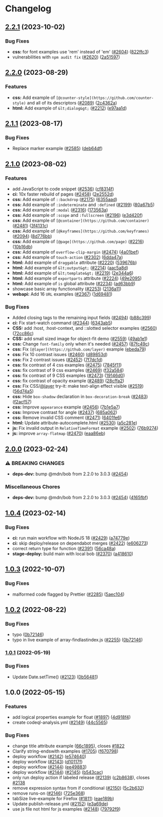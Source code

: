 # Changelog

## [2.2.1](https://github.com/mdn/interactive-examples/compare/v2.2.0...v2.2.1) (2023-10-02)


### Bug Fixes

* **css:** for font examples use 'rem' instead of 'em' ([#2604](https://github.com/mdn/interactive-examples/issues/2604)) ([822ffc3](https://github.com/mdn/interactive-examples/commit/822ffc311ae370991cb1ac94e8d8da24a90b6e75))
* vulnerabilities with `npm audit fix` ([#2620](https://github.com/mdn/interactive-examples/issues/2620)) ([2a51597](https://github.com/mdn/interactive-examples/commit/2a515974ac2bca0685784228a341556f1c6d18d8))

## [2.2.0](https://github.com/mdn/interactive-examples/compare/v2.1.1...v2.2.0) (2023-08-29)


### Features

* **css:** Add example of `[@counter-style](https://github.com/counter-style)` and all of its descriptors ([#2089](https://github.com/mdn/interactive-examples/issues/2089)) ([2c4362a](https://github.com/mdn/interactive-examples/commit/2c4362ab85cfa3f8100dd25235f84a21d8021300))
* **html:** Add example of `&lt;dialog&gt;` ([#2212](https://github.com/mdn/interactive-examples/issues/2212)) ([e97aa1d](https://github.com/mdn/interactive-examples/commit/e97aa1d340a2d6cfdbf9badf3329f141b9b94b90))

## [2.1.1](https://github.com/mdn/interactive-examples/compare/v2.1.0...v2.1.1) (2023-08-17)


### Bug Fixes

* Replace marker example ([#2585](https://github.com/mdn/interactive-examples/issues/2585)) ([deb64df](https://github.com/mdn/interactive-examples/commit/deb64df3ff4e07bbd21c65bd78f83fa899068e03))

## [2.1.0](https://github.com/mdn/interactive-examples/compare/v2.0.0...v2.1.0) (2023-08-02)


### Features

* add JavaScript to code snippet ([#2536](https://github.com/mdn/interactive-examples/issues/2536)) ([cf8314f](https://github.com/mdn/interactive-examples/commit/cf8314f2abde59a77f03bcb2d86ae6372bcf3513))
* **ci:** 10x faster rebuild of pages ([#2458](https://github.com/mdn/interactive-examples/issues/2458)) ([2e2552d](https://github.com/mdn/interactive-examples/commit/2e2552da3399076287033e6fd7c973157fa4bf05))
* **css:** Add example of `::backdrop` ([#2175](https://github.com/mdn/interactive-examples/issues/2175)) ([6355aad](https://github.com/mdn/interactive-examples/commit/6355aadd65baf32ccdeaab1e60742569a84a550e))
* **css:** Add example of `:indeterminate` and `:defined` ([#2199](https://github.com/mdn/interactive-examples/issues/2199)) ([80a67b5](https://github.com/mdn/interactive-examples/commit/80a67b5d256068d7eb9e70cb13d37faf3699e616))
* **css:** Add example of `:modal` ([#2316](https://github.com/mdn/interactive-examples/issues/2316)) ([173563a](https://github.com/mdn/interactive-examples/commit/173563a31af80bfe9ac989f2420afa8eab2b6f4d))
* **css:** Add example of `:scope` and `:fullscreen` ([#2196](https://github.com/mdn/interactive-examples/issues/2196)) ([e3d420f](https://github.com/mdn/interactive-examples/commit/e3d420fb09d449645f72c55d6570f9ab53e41910))
* **css:** Add example of `[@container](https://github.com/container)` ([#2481](https://github.com/mdn/interactive-examples/issues/2481)) ([3f4131c](https://github.com/mdn/interactive-examples/commit/3f4131cb08160c716b1b31ccff4a8111e4dd2b76))
* **css:** Add example of `[@keyframes](https://github.com/keyframes)` ([#2094](https://github.com/mdn/interactive-examples/issues/2094)) ([8d776bb](https://github.com/mdn/interactive-examples/commit/8d776bb56aae14b7d174843c50032a56af76d1bf))
* **css:** Add example of `[@page](https://github.com/page)` ([#2216](https://github.com/mdn/interactive-examples/issues/2216)) ([10b16db](https://github.com/mdn/interactive-examples/commit/10b16dba22925a1fe16267d10b4ee91be6443801))
* **css:** Add example of `overflow-clip-margin` ([#2474](https://github.com/mdn/interactive-examples/issues/2474)) ([4a01bef](https://github.com/mdn/interactive-examples/commit/4a01beff68ec0223c74dc9acbd276f4b69bbda84))
* **css:** Add example of `touch-action` ([#2302](https://github.com/mdn/interactive-examples/issues/2302)) ([6dda47a](https://github.com/mdn/interactive-examples/commit/6dda47ae6770f2549bb8dba342f462612d93e2a3))
* **html:** Add example of  `draggable` attribute ([#2220](https://github.com/mdn/interactive-examples/issues/2220)) ([539676b](https://github.com/mdn/interactive-examples/commit/539676be0d0d55ef2049b4c8ffcda201bbb50b0a))
* **html:** Add example of `&lt;output&gt;` ([#2214](https://github.com/mdn/interactive-examples/issues/2214)) ([aac5a8d](https://github.com/mdn/interactive-examples/commit/aac5a8da5f6412db5be6480b18b5cb978fde0aa2))
* **html:** Add example of `&lt;template&gt;` ([#2219](https://github.com/mdn/interactive-examples/issues/2219)) ([2e344a6](https://github.com/mdn/interactive-examples/commit/2e344a608cb4e05889e702f03777aba70aeac437))
* **html:** Add example of `exportparts` attribute ([#2224](https://github.com/mdn/interactive-examples/issues/2224)) ([49e2095](https://github.com/mdn/interactive-examples/commit/49e2095dc201465a966fdd98f49a487c71e982dc))
* **html:** Add example of `is` global attribute ([#2234](https://github.com/mdn/interactive-examples/issues/2234)) ([ad63bb9](https://github.com/mdn/interactive-examples/commit/ad63bb9825abce77a79f7ab122b5cad483ad71a6))
* showcase basic array functionality ([#2253](https://github.com/mdn/interactive-examples/issues/2253)) ([2136a11](https://github.com/mdn/interactive-examples/commit/2136a11d93da6f28b976201a8d26b55763053f28))
* **webapi:** Add 16 `URL` examples ([#2367](https://github.com/mdn/interactive-examples/issues/2367)) ([1d69481](https://github.com/mdn/interactive-examples/commit/1d69481229781284b699d4e7ea118b8dae218939))


### Bug Fixes

* Added closing tags to the remaining input fields ([#2494](https://github.com/mdn/interactive-examples/issues/2494)) ([b88c399](https://github.com/mdn/interactive-examples/commit/b88c3991c20ae869c430717ba82b7dce3cab0def))
* **ci:** Fix start-watch command ([#2344](https://github.com/mdn/interactive-examples/issues/2344)) ([6343ab5](https://github.com/mdn/interactive-examples/commit/6343ab5d7c640e00b5405c48dbc50829eef469c6))
* **CSS:** add :host, :host-context, and ::slotted selector examples ([#2560](https://github.com/mdn/interactive-examples/issues/2560)) ([72cc86c](https://github.com/mdn/interactive-examples/commit/72cc86c5e1e61b41def33dc42e031f07f4d662c6))
* **CSS:** add small sized image for object-fit demo ([#2559](https://github.com/mdn/interactive-examples/issues/2559)) ([49ab1e1](https://github.com/mdn/interactive-examples/commit/49ab1e12cf381e93eff91045c22118ec4fb165a5))
* **css:** Change `font-family` only when it's needed ([#2457](https://github.com/mdn/interactive-examples/issues/2457)) ([87fc49c](https://github.com/mdn/interactive-examples/commit/87fc49cc02acc0a710805ed4661159287a775943))
* **css:** Fix `[@layer](https://github.com/layer)` example ([ebeda79](https://github.com/mdn/interactive-examples/commit/ebeda79b21d5345a7d72bb9807332e37577d32ed))
* **css:** Fix 10 contrast issues ([#2460](https://github.com/mdn/interactive-examples/issues/2460)) ([d89853d](https://github.com/mdn/interactive-examples/commit/d89853d24437ea2f84ce398ee6fe9401afdddee5))
* **css:** Fix 2 contrast issues ([#2452](https://github.com/mdn/interactive-examples/issues/2452)) ([7f7dc1d](https://github.com/mdn/interactive-examples/commit/7f7dc1d3bb9528520fa305d1c1ecb381216fc3af))
* **css:** fix contrast of 4 css examples ([#2475](https://github.com/mdn/interactive-examples/issues/2475)) ([7845f11](https://github.com/mdn/interactive-examples/commit/7845f1106021ad1a430fc61e6782dae10c3de944))
* **css:** fix contrast of 9 css examples ([#2469](https://github.com/mdn/interactive-examples/issues/2469)) ([f32a584](https://github.com/mdn/interactive-examples/commit/f32a584cb847b5454270afc94d906de25080bedd))
* **css:** fix contrast of 9 CSS examples ([#2473](https://github.com/mdn/interactive-examples/issues/2473)) ([19146d0](https://github.com/mdn/interactive-examples/commit/19146d02efe6056c04ba9bfce8aa3deda99621af))
* **css:** fix contrast of opacity example ([#2489](https://github.com/mdn/interactive-examples/issues/2489)) ([28cffa2](https://github.com/mdn/interactive-examples/commit/28cffa2e309de0fa8311c7b3cbc37ff4c1d31c76))
* **css:** Fix CSS/[@layer](https://github.com/layer) try-it: make text-align effect visible ([#2519](https://github.com/mdn/interactive-examples/issues/2519)) ([56d74a5](https://github.com/mdn/interactive-examples/commit/56d74a59672885922e21db76123ae23ff916ab22))
* **css:** Hide `box-shadow` declaration in `box-decoration-break` ([#2483](https://github.com/mdn/interactive-examples/issues/2483)) ([f2acf57](https://github.com/mdn/interactive-examples/commit/f2acf5754fc78d8cfea0e073445976d0b187d3a7))
* **css:** Improve `appearance` example ([#2456](https://github.com/mdn/interactive-examples/issues/2456)) ([7b1e5a7](https://github.com/mdn/interactive-examples/commit/7b1e5a7b0d315c2bcacc3e6722720f388b30042f))
* **css:** Improve contrast for angle ([#2437](https://github.com/mdn/interactive-examples/issues/2437)) ([685a062](https://github.com/mdn/interactive-examples/commit/685a062b857da427b7ae0322b3121e9b45535f8f))
* **css:** Remove invalid CSS comment ([#2471](https://github.com/mdn/interactive-examples/issues/2471)) ([6401fe6](https://github.com/mdn/interactive-examples/commit/6401fe6dcab6d78b155ba5f34b971dfe6362e1b1))
* **html:** Update attribute-autocomplete.html ([#2530](https://github.com/mdn/interactive-examples/issues/2530)) ([a5c281e](https://github.com/mdn/interactive-examples/commit/a5c281e15b188fe105bb1d732dbf2af37c78677c))
* **js:** Fix invalid output in `RelativeTimeFormat` example ([#2502](https://github.com/mdn/interactive-examples/issues/2502)) ([76b9274](https://github.com/mdn/interactive-examples/commit/76b9274ba91252a975ff81361c62f6f50544aabe))
* **js:** improve `array-flatmap` ([#2470](https://github.com/mdn/interactive-examples/issues/2470)) ([eaa86eb](https://github.com/mdn/interactive-examples/commit/eaa86ebee4653f590c1d09c583662896f7000f6e))

## [2.0.0](https://github.com/mdn/interactive-examples/compare/v1.0.4...v2.0.0) (2023-02-24)

### ⚠ BREAKING CHANGES

- **deps-dev:** bump @mdn/bob from 2.2.0 to 3.0.3 ([#2454](https://github.com/mdn/interactive-examples/issues/2454))

### Miscellaneous Chores

- **deps-dev:** bump @mdn/bob from 2.2.0 to 3.0.3 ([#2454](https://github.com/mdn/interactive-examples/issues/2454)) ([4165fbf](https://github.com/mdn/interactive-examples/commit/4165fbf1e3c7bbbc917d77ef2c0e2db6a280fc58))

## [1.0.4](https://github.com/mdn/interactive-examples/compare/v1.0.3...v1.0.4) (2023-02-14)

### Bug Fixes

- **ci:** run main workflow with NodeJS 18 ([#2429](https://github.com/mdn/interactive-examples/issues/2429)) ([a74779e](https://github.com/mdn/interactive-examples/commit/a74779ecd2381e011405ae609fe5eaf09c36598d))
- **ci:** skip deploy/release on dependabot merges ([#2422](https://github.com/mdn/interactive-examples/issues/2422)) ([e606273](https://github.com/mdn/interactive-examples/commit/e606273bd6a182cf52962e6fc222bdf7e48d70f1))
- correct return type for function ([#2391](https://github.com/mdn/interactive-examples/issues/2391)) ([56ca48a](https://github.com/mdn/interactive-examples/commit/56ca48a7ea9d7ddd429e0fb678e4d1ee3d72c372))
- **stage-deploy:** build main with local bob ([#2370](https://github.com/mdn/interactive-examples/issues/2370)) ([a418610](https://github.com/mdn/interactive-examples/commit/a41861014c4aa618ea54976b2de27557ec52b070))

## [1.0.3](https://github.com/mdn/interactive-examples/compare/v1.0.2...v1.0.3) (2022-10-07)

### Bug Fixes

- malformed code flagged by Prettier ([#2285](https://github.com/mdn/interactive-examples/issues/2285)) ([5aec104](https://github.com/mdn/interactive-examples/commit/5aec1045155bbf6589fb261e82a84581cf45b0a2))

## [1.0.2](https://github.com/mdn/interactive-examples/compare/v1.0.1...v1.0.2) (2022-08-22)

### Bug Fixes

- typo ([0b72146](https://github.com/mdn/interactive-examples/commit/0b721460e6493cafbb240de51e98bb84d2521f5b))
- typo in live example of array-findlastindex.js ([#2255](https://github.com/mdn/interactive-examples/issues/2255)) ([0b72146](https://github.com/mdn/interactive-examples/commit/0b721460e6493cafbb240de51e98bb84d2521f5b))

### [1.0.1](https://github.com/mdn/interactive-examples/compare/v1.0.0...v1.0.1) (2022-05-19)

### Bug Fixes

- Update Date.setTime() ([#2123](https://github.com/mdn/interactive-examples/issues/2123)) ([0b56481](https://github.com/mdn/interactive-examples/commit/0b5648128f6a94e96fe964a746b320922deb4b8e))

## 1.0.0 (2022-05-15)

### Features

- add logical properties example for float ([#1897](https://github.com/mdn/interactive-examples/issues/1897)) ([4d918f4](https://github.com/mdn/interactive-examples/commit/4d918f4aa7b8cb0cd0a0e3506f9de99c97cb52d4))
- create codeql-analysis.yml ([#2149](https://github.com/mdn/interactive-examples/issues/2149)) ([44c5565](https://github.com/mdn/interactive-examples/commit/44c55650f908dc98226402074a562b2df640f6c1))

### Bug Fixes

- change title attribute example ([66c1895](https://github.com/mdn/interactive-examples/commit/66c189582fbf8dc55c30ac2e4418c6cee109a142)), closes [#1822](https://github.com/mdn/interactive-examples/issues/1822)
- Clarify string-endswith examples ([#1705](https://github.com/mdn/interactive-examples/issues/1705)) ([f670798](https://github.com/mdn/interactive-examples/commit/f670798b647f865dfbf32ddcc3da95c325c65a00))
- deploy workflow ([#2142](https://github.com/mdn/interactive-examples/issues/2142)) ([e574640](https://github.com/mdn/interactive-examples/commit/e57464069e0e5e1802fbc40329d4a2ca794e1553))
- deploy workflow ([#2143](https://github.com/mdn/interactive-examples/issues/2143)) ([d10117f](https://github.com/mdn/interactive-examples/commit/d10117f67c6f71525b52f0a19c42a1c26f22a87c))
- deploy workflow ([#2144](https://github.com/mdn/interactive-examples/issues/2144)) ([ee49883](https://github.com/mdn/interactive-examples/commit/ee49883d6de6ed4e7ddffdcdc758fdd71b51902c))
- deploy workflow ([#2144](https://github.com/mdn/interactive-examples/issues/2144)) ([#2145](https://github.com/mdn/interactive-examples/issues/2145)) ([b543cac](https://github.com/mdn/interactive-examples/commit/b543caccc4980791a436741161ea044a91a50e67))
- only run deploy action if labeled release ([#2139](https://github.com/mdn/interactive-examples/issues/2139)) ([c2b8638](https://github.com/mdn/interactive-examples/commit/c2b863819a4e940cf66db0fde7ee0b5e7119df4c)), closes [#2138](https://github.com/mdn/interactive-examples/issues/2138)
- remove expression syntax from if conditional ([#2150](https://github.com/mdn/interactive-examples/issues/2150)) ([5c2b632](https://github.com/mdn/interactive-examples/commit/5c2b6327ef1415d16333a1c2fffb729dba6edb39))
- remove runs-on ([#2146](https://github.com/mdn/interactive-examples/issues/2146)) ([725e368](https://github.com/mdn/interactive-examples/commit/725e3688af8cbdd85fcf060dce7b35c4d1b8a644))
- tabSize live-example for Firefox ([#1811](https://github.com/mdn/interactive-examples/issues/1811)) ([eae189b](https://github.com/mdn/interactive-examples/commit/eae189bc34864e088494c134570682deac053997))
- Update publish-release.yml ([#2152](https://github.com/mdn/interactive-examples/issues/2152)) ([e3a69de](https://github.com/mdn/interactive-examples/commit/e3a69dee905c71c0b2e92d2186004686ca347006))
- use js file not html for js examples ([#2148](https://github.com/mdn/interactive-examples/issues/2148)) ([79792f9](https://github.com/mdn/interactive-examples/commit/79792f9e5fdbe3b5ba606097ff843a3217cdad89))
